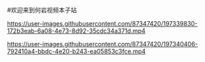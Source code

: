 #欢迎来到何岩视频本子站


https://user-images.githubusercontent.com/87347420/197339830-172b3eab-6a08-4e73-8d92-35cdc34a371d.mp4

https://user-images.githubusercontent.com/87347420/197340406-792410a4-bbdc-4e20-b243-ea05853c3fce.mp4
